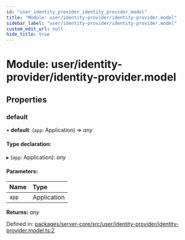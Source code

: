 ```yaml
---
id: "user_identity_provider_identity_provider_model"
title: "Module: user/identity-provider/identity-provider.model"
sidebar_label: "user/identity-provider/identity-provider.model"
custom_edit_url: null
hide_title: true
---
```


# Module: user/identity-provider/identity-provider.model

## Properties

### default

• **default**: (`app`: Application) => *any*

#### Type declaration:

▸ (`app`: Application): *any*

#### Parameters:

Name | Type |
:------ | :------ |
`app` | Application |

**Returns:** *any*

Defined in: [packages/server-core/src/user/identity-provider/identity-provider.model.ts:2](https://github.com/xr3ngine/xr3ngine/blob/673ad6a5f/packages/server-core/src/user/identity-provider/identity-provider.model.ts#L2)
